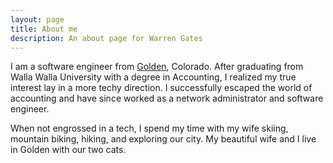 ```yaml
---
layout: page
title: About me
description: An about page for Warren Gates
---
```


I am a software engineer from [Golden](https://en.wikipedia.org/wiki/Golden,_Colorado), Colorado. After graduating from Walla Walla University with a degree in Accounting, I realized my true interest lay in a more techy direction. I successfully escaped the world of accounting and have since worked as a network administrator and software engineer.

When not engrossed in a tech, I spend my time with my wife skiing, mountain biking, hiking, and exploring our city. My beautiful wife and I live in Golden with our two cats.

